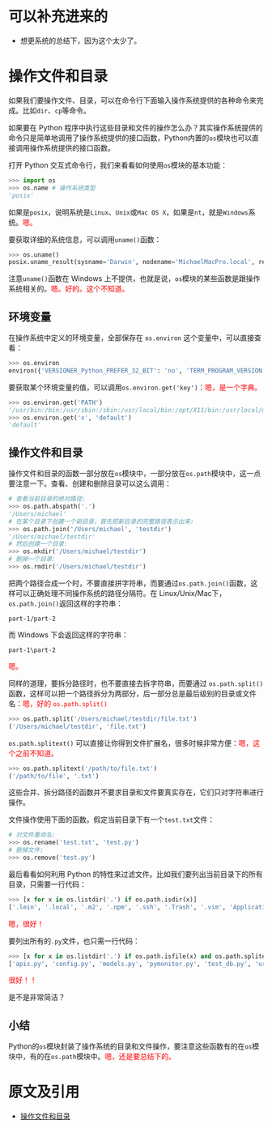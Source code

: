 
# 可以补充进来的

- 想更系统的总结下，因为这个太少了。

# 操作文件和目录

如果我们要操作文件、目录，可以在命令行下面输入操作系统提供的各种命令来完成。比如`dir`、`cp`等命令。

如果要在 Python 程序中执行这些目录和文件的操作怎么办？其实操作系统提供的命令只是简单地调用了操作系统提供的接口函数，Python内置的`os`模块也可以直接调用操作系统提供的接口函数。

打开 Python 交互式命令行，我们来看看如何使用`os`模块的基本功能：

```py
>>> import os
>>> os.name # 操作系统类型
'posix'
```

如果是`posix`，说明系统是`Linux`、`Unix`或`Mac OS X`，如果是`nt`，就是`Windows`系统。<span style="color:red;">嗯。</span>

要获取详细的系统信息，可以调用`uname()`函数：

```py
>>> os.uname()
posix.uname_result(sysname='Darwin', nodename='MichaelMacPro.local', release='14.3.0', version='Darwin Kernel Version 14.3.0: Mon Mar 23 11:59:05 PDT 2015; root:xnu-2782.20.48~5/RELEASE_X86_64', machine='x86_64')
```

注意`uname()`函数在 Windows 上不提供，也就是说，`os`模块的某些函数是跟操作系统相关的。<span style="color:red;">嗯。好的。这个不知道。</span>

## 环境变量

在操作系统中定义的环境变量，全部保存在 `os.environ` 这个变量中，可以直接查看：

```py
>>> os.environ
environ({'VERSIONER_Python_PREFER_32_BIT': 'no', 'TERM_PROGRAM_VERSION': '326', 'LOGNAME': 'michael', 'USER': 'michael', 'PATH': '/usr/bin:/bin:/usr/sbin:/sbin:/usr/local/bin:/opt/X11/bin:/usr/local/mysql/bin', ...})
```

要获取某个环境变量的值，可以调用`os.environ.get('key')`：<span style="color:red;">嗯，是一个字典。</span>

```py
>>> os.environ.get('PATH')
'/usr/bin:/bin:/usr/sbin:/sbin:/usr/local/bin:/opt/X11/bin:/usr/local/mysql/bin'
>>> os.environ.get('x', 'default')
'default'
```

## 操作文件和目录

操作文件和目录的函数一部分放在`os`模块中，一部分放在`os.path`模块中，这一点要注意一下。查看、创建和删除目录可以这么调用：

```py
# 查看当前目录的绝对路径:
>>> os.path.abspath('.')
'/Users/michael'
# 在某个目录下创建一个新目录，首先把新目录的完整路径表示出来:
>>> os.path.join('/Users/michael', 'testdir')
'/Users/michael/testdir'
# 然后创建一个目录:
>>> os.mkdir('/Users/michael/testdir')
# 删掉一个目录:
>>> os.rmdir('/Users/michael/testdir')
```

把两个路径合成一个时，不要直接拼字符串，而要通过`os.path.join()`函数，这样可以正确处理不同操作系统的路径分隔符。在 Linux/Unix/Mac下，`os.path.join()`返回这样的字符串：

```
part-1/part-2
```

而 Windows 下会返回这样的字符串：

```
part-1\part-2
```

<span style="color:red;">嗯。</span>

同样的道理，要拆分路径时，也不要直接去拆字符串，而要通过 `os.path.split()` 函数，这样可以把一个路径拆分为两部分，后一部分总是最后级别的目录或文件名：<span style="color:red;">嗯，好的 `os.path.split()` </span>

```py
>>> os.path.split('/Users/michael/testdir/file.txt')
('/Users/michael/testdir', 'file.txt')
```

`os.path.splitext()` 可以直接让你得到文件扩展名，很多时候非常方便：<span style="color:red;">嗯，这个之前不知道。</span>

```py
>>> os.path.splitext('/path/to/file.txt')
('/path/to/file', '.txt')
```

这些合并、拆分路径的函数并不要求目录和文件要真实存在，它们只对字符串进行操作。

文件操作使用下面的函数。假定当前目录下有一个`test.txt`文件：

```py
# 对文件重命名:
>>> os.rename('test.txt', 'test.py')
# 删掉文件:
>>> os.remove('test.py')
```

最后看看如何利用 Python 的特性来过滤文件。比如我们要列出当前目录下的所有目录，只需要一行代码：

```py
>>> [x for x in os.listdir('.') if os.path.isdir(x)]
['.lein', '.local', '.m2', '.npm', '.ssh', '.Trash', '.vim', 'Applications', 'Desktop', ...]
```

<span style="color:red;">嗯，很好！</span>

要列出所有的`.py`文件，也只需一行代码：

```py
>>> [x for x in os.listdir('.') if os.path.isfile(x) and os.path.splitext(x)[1]=='.py']
['apis.py', 'config.py', 'models.py', 'pymonitor.py', 'test_db.py', 'urls.py', 'wsgiapp.py']
```

<span style="color:red;">很好！！</span>

是不是非常简洁？

## 小结

Python的`os`模块封装了操作系统的目录和文件操作，要注意这些函数有的在`os`模块中，有的在`os.path`模块中。<span style="color:red;">嗯，还是要总结下的。</span>



# 原文及引用

- [操作文件和目录](https://www.liaoxuefeng.com/wiki/0014316089557264a6b348958f449949df42a6d3a2e542c000/001431925324119bac1bc7979664b4fa9843c0e5fcdcf1e000)
